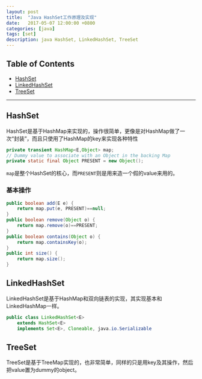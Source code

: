 ```yaml
---
layout: post
title:  "Java HashSet工作原理及实现"
date:   2017-05-07 12:00:00 +0800
categories: [java]
tags: [set]
description: java HashSet, LinkedHashSet, TreeSet
---
```


## Table of Contents

- [HashSet](#1)
- [LinkedHashSet](#2)
- [TreeSet](#3)

---

<a name='1'></a>
## HashSet

HashSet是基于HashMap来实现的，操作很简单，更像是对HashMap做了一次“封装”，而且只使用了HashMap的key来实现各种特性

~~~java
private transient HashMap<E,Object> map;
// Dummy value to associate with an Object in the backing Map
private static final Object PRESENT = new Object();
~~~

`map`是整个HashSet的核心，而`PRESENT`则是用来造一个假的value来用的。

### 基本操作

~~~java
public boolean add(E e) {
    return map.put(e, PRESENT)==null;
}
public boolean remove(Object o) {
    return map.remove(o)==PRESENT;
}
public boolean contains(Object o) {
    return map.containsKey(o);
}
public int size() {
    return map.size();
}
~~~

<a name='2'></a>
## LinkedHashSet

LinkedHashSet是基于HashMap和双向链表的实现，其实现基本和LinkedHashMap一样。

~~~java
public class LinkedHashSet<E>
    extends HashSet<E>
    implements Set<E>, Cloneable, java.io.Serializable

~~~

<a name='3'></a>
## TreeSet

TreeSet是基于TreeMap实现的，也非常简单，同样的只是用key及其操作，然后把value置为dummy的object。



